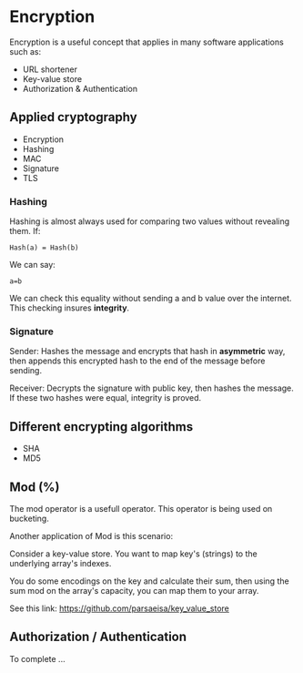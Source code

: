 # Encryption

Encryption is a useful concept that applies in many software applications such as:
- URL shortener
- Key-value store
- Authorization & Authentication

## Applied cryptography
- Encryption
- Hashing
- MAC
- Signature
- TLS

### Hashing

Hashing is almost always used for comparing two values without revealing them. If:
```
Hash(a) = Hash(b)
```
We can say:
```
a=b
```

We can check this equality without sending a and b value over the internet. This checking insures **integrity**.

### Signature

Sender: Hashes the message and encrypts that hash in **asymmetric** way, then appends this encrypted hash to the end of the message before sending.

Receiver: Decrypts the signature with public key, then hashes the message. If these two hashes were equal, integrity is proved.


## Different encrypting algorithms

- SHA
- MD5

## Mod (%)

The mod operator is a usefull operator. This operator is being used on bucketing. 

Another application of Mod is this scenario:

Consider a key-value store. You want to map key's (strings) to the underlying array's indexes. 

You do some encodings on the key and calculate their sum, then using the sum mod on the array's capacity, you can map them to your array. 

See this link: https://github.com/parsaeisa/key_value_store

## Authorization / Authentication

To complete  ...